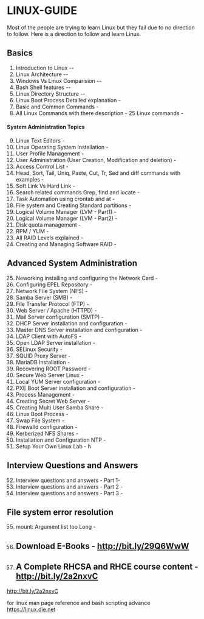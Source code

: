 # LINUX-GUIDE
Most of the people are trying to learn Linux but they fail due to no direction to follow. Here is a direction to follow and learn Linux.

## Basics ##

1. Introduction to Linux -- 
2. Linux Architecture -- 
3. Windows Vs Linux Comparision -- 
4. Bash Shell features --
5. Linux Directory Structure -- 
6. Linux Boot Process Detailed explanation - 
7. Basic and Common Commands - 
8. All Linux Commands with there description - 
25 Linux commands - 

#### System Administration Topics ##

9. Linux Text Editors - 
10. Linux Operating System Installation - 
11. User Profile Management - 
12. User Administration (User Creation, Modification and deletion) - 
13. Access Control List - 
14. Head, Sort, Tail, Uniq, Paste, Cut, Tr, Sed and diff commands with examples - 
15. Soft Link Vs Hard Link - 
16. Search related commands Grep, find and locate - 
17. Task Automation using crontab and at - 
18. File system and Creating Standard partitions - 
19. Logical Volume Manager (LVM - Part1) - 
20. Logical Volume Manager (LVM - Part2) - 
21. Disk quota management - 
22. RPM / YUM - 
23. All RAID Levels explained - 
24. Creating and Managing Software RAID - 

## Advanced System Administration ##

25. Neworking installing and configuring the Network Card - 
26. Configuring EPEL Repository - 
27. Network File System (NFS) - 
28. Samba Server (SMB) - 
29. File Transfer Protocol (FTP) - 
30. Web Server / Apache (HTTPD) - 
31. Mail Server configuration (SMTP) - 
32. DHCP Server installation and configuration - 
33. Master DNS Server installation and configuration - 
34. LDAP Client with AutoFS - 
35. Open LDAP Server installation - 
36. SELinux Security - 
37. SQUID Proxy Server - 
38. MariaDB Installation - 
39. Recovering ROOT Password - 
40. Secure Web Server Linux - 
41. Local YUM Server configuration - 
42. PXE Boot Server installation and configuration - 
43. Process Management - 
44. Creating Secret Web Server - 
45. Creating Multi User Samba Share - 
46. Linux Boot Process - 
47. Swap File System - 
48. Firewalld configuration - 
49. Kerberized NFS Shares - 
50. Installation and Configuration NTP - 
51. Setup Your Own Linux Lab - h
## Interview Questions and Answers ##

52. Interview questions and answers - Part 1- 
53. Interview questions and answers - Part 2 - 
54. Interview questions and answers - Part 3 - 

## File system error resolution ##
55. mount: Argument list too Long - 
56. ## Download E-Books - http://bit.ly/29Q6WwW

57. ## A Complete RHCSA and RHCE course content - http://bit.ly/2a2nxvC

http://bit.ly/2a2nxvC


for linux man page reference  and bash scripting advance https://linux.die.net
